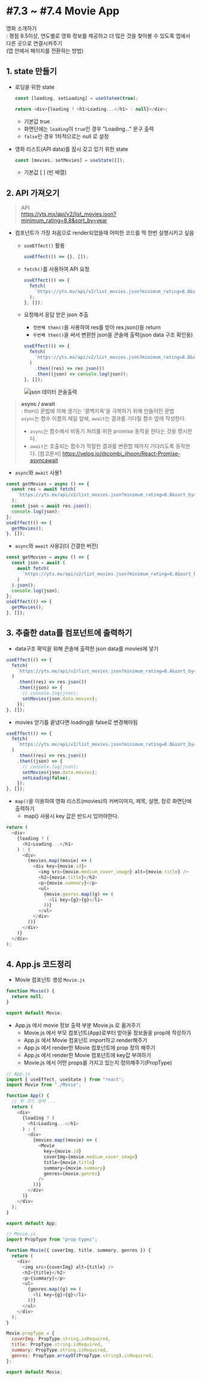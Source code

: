 # #7.3 ~ #7.4 Movie App

영화 소개하기  
: 평점 8.5이상, 연도별로 영화 정보를 제공하고 더 많은 것을 찾아볼 수 있도록 앱에서 다른 곳으로 연결시켜주기  
 (앱 안에서 페이지를 전환하는 방법)

## 1. state 만들기

- 로딩을 위한 state

  ```javascript
  const [loading, setLoading] = useStatee(true);

  return <div>{loading ? <h1>Loading...</h1> : null}</div>;
  ```

  - 기본값 true
  - 화면단에는 `loading`이 `true`인 경우 "Loading..." 문구 출력
  - `false`인 경우 1차적으로는 null 로 설정

- 영화 리스트(API data)를 잠시 갖고 있기 위한 state

  ```javascript
  const [movies, setMovies] = useState([]);
  ```

  - 기본값 [ ] (빈 배열)

## 2. API 가져오기

> API  
> https://yts.mx/api/v2/list_movies.json?minimum_rating=8.8&sort_by=year

- 컴포넌트가 가장 처음으로 render되었을때 어떠한 코드를 딱 한번 실행시키고 싶음

  - `useEffect()` 활용

    ```javascript
    useEffect(() => {}, []);
    ```

  - `fetch()`를 사용하여 API 요청

    ```javascript
    useEffect(() => {
      fetch(
        `https://yts.mx/api/v2/list_movies.json?minimum_rating=8.8&sort_by=year`
      );
    }, []);
    ```

  - 요청해서 응답 받은 json 추출

    - `첫번째 then()`을 사용하여 res를 받아 res.json()을 return
    - `두번째 then()`을 써서 변환한 json을 콘솔에 출력(json data 구조 확인용)

    ```javascript
    useEffect(() => {
      fetch(
        `https://yts.mx/api/v2/list_movies.json?minimum_rating=8.8&sort_by=year`
      )
        .then((res) => res.json())
        .then((json) => console.log(json));
    }, []);
    ```

    ![json 데이터 콘솔출력](./public/1.png)

> **async / await**  
> : then() 문법에 의해 생기는 '콜백지옥'을 극복하기 위해 만들어진 문법  
> `async`는 함수 이름의 제일 앞에, `await`는 결과를 기다릴 함수 앞에 작성한다.
>
> - `async`는 함수에서 비동기 처리를 위한 promise 동작을 한다는 것을 명시한다.
> - `await`는 호출되는 함수가 적절한 결과를 변환할 때까지 기다리도록 동작한다.
>   [참고문서] <https://velog.io/@combi_jihoon/React-Promise-asyncawait>

- `async`와 `await` 사용1

```javascript
const getMovies = async () => {
  const res = await fetch(
    `https://yts.mx/api/v2/list_movies.json?minimum_rating=8.8&sort_by=year`
  );
  const json = await res.json();
  console.log(json);
};
useEffect(() => {
  getMovies();
}, []);
```

- `async`와 `await` 사용2(더 간결한 버전)

```javascript
const getMovies = async () => {
  const json = await (
    await fetch(
      `https://yts.mx/api/v2/list_movies.json?minimum_rating=8.8&sort_by=year`
    )
  ).json();
  console.log(json);
};
useEffect(() => {
  getMovies();
}, []);
```

## 3. 추출한 data를 컴포넌트에 출력하기

- data구조 확익을 위해 콘솔에 출력한 json data를 movies에 넣기

```javascript
useEffect(() => {
  fetch(
    `https://yts.mx/api/v2/list_movies.json?minimum_rating=8.8&sort_by=year`
  )
    .then((res) => res.json())
    .then((json) => {
      // console.log(json);
      setMovies(json.data.movies);
    });
}, []);
```

- movies 얻기를 끝냈다면 loading을 false로 변경해야됨

```javascript
useEffect(() => {
  fetch(
    `https://yts.mx/api/v2/list_movies.json?minimum_rating=8.8&sort_by=year`
  )
    .then((res) => res.json())
    .then((json) => {
      // console.log(json);
      setMovies(json.data.movies);
      setLoading(false);
    });
}, []);
```

- `map()`을 이용하여 영화 리스트(movies)의 커버이미지, 제목, 설명, 장르 화면단에 출력하기
  - map() 사용시 key 값은 반드시 있어야한다.

```javascript
return (
  <div>
    {loading ? (
      <h1>Loading...</h1>
    ) : (
      <div>
        {movies.map((movie) => (
          <div key={movie.id}>
            <img src={movie.medium_cover_image} alt={movie.title} />
            <h2>{movie.title}</h2>
            <p>{movie.summary}</p>
            <ul>
              {movie.genres.map((g) => (
                <li key={g}>{g}</li>
              ))}
            </ul>
          </div>
        ))}
      </div>
    )}
  </div>
);
```

## 4. App.js 코드정리

- Movie 컴포넌트 생성 `Movie.js`

```javascript
function Movie() {
  return null;
}

export default Movie;
```

- App.js 에서 movie 정보 출력 부분 Movie.js 로 옮겨주기
  - Movie.js 에서 부모 컴포넌트(App)로부터 받아올 정보들을 prop에 작성하기
  - App.js 에서 Movie 컴포넌트 import하고 render해주기
  - App.js 에서 render한 Movie 컴포넌트에 prop 정의 해주기
  - App.js 에서 render한 Movie 컴포넌트에 key값 부여하기
  - Movie.js 에서 어떤 props를 가지고 있는지 정의해주기(PropType)

```javascript
// App.js
import { useEffect, useState } from "react";
import Movie from "./Movie";

function App() {
  // 윗 코드 생략 ...
  return (
    <div>
      {loading ? (
        <h1>Loading...</h1>
      ) : (
        <div>
          {movies.map((movie) => (
            <Movie
              key={movie.id}
              coverImg={movie.medium_cover_image}
              title={movie.title}
              summary={movie.summary}
              genres={movie.genres}
            />
          ))}
        </div>
      )}
    </div>
  );
}

export default App;
```

```javascript
// Movie.js
import PropType from "prop-types";

function Movie({ coverImg, title, summary, genres }) {
  return (
    <div>
      <img src={coverImg} alt={title} />
      <h2>{title}</h2>
      <p>{summary}</p>
      <ul>
        {genres.map((g) => (
          <li key={g}>{g}</li>
        ))}
      </ul>
    </div>
  );
}

Movie.propType = {
  coverImg: PropType.string.isRequired,
  title: PropType.string.isRequired,
  summary: PropType.string.isRequired,
  genres: PropType.arrayOf(PropType.string).isRequired,
};

export default Movie;
```
